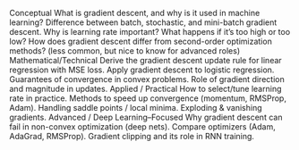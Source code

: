 Conceptual
What is gradient descent, and why is it used in machine learning?
Difference between batch, stochastic, and mini-batch gradient descent.
Why is learning rate important? What happens if it’s too high or too low?
How does gradient descent differ from second-order optimization methods? (less common, but nice to know for advanced roles)
Mathematical/Technical
Derive the gradient descent update rule for linear regression with MSE loss.
Apply gradient descent to logistic regression.
Guarantees of convergence in convex problems.
Role of gradient direction and magnitude in updates.
Applied / Practical
How to select/tune learning rate in practice.
Methods to speed up convergence (momentum, RMSProp, Adam).
Handling saddle points / local minima.
Exploding & vanishing gradients.
Advanced / Deep Learning–Focused
Why gradient descent can fail in non-convex optimization (deep nets).
Compare optimizers (Adam, AdaGrad, RMSProp).
Gradient clipping and its role in RNN training.
